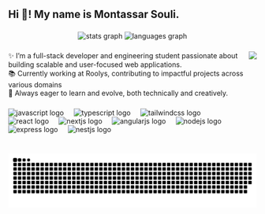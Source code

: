 <h2 align="left">Hi 👋! My name is Montassar Souli.</h2>

###

<div align="center">
  <img src="https://github-readme-stats.vercel.app/api?username=montassar-souli&hide_title=false&hide_rank=false&show_icons=true&include_all_commits=true&count_private=true&disable_animations=false&theme=dracula&locale=en&hide_border=false" height="150" alt="stats graph"  />
  <img src="https://github-readme-stats.vercel.app/api/top-langs?username=montassar-souli&locale=en&hide_title=false&layout=compact&card_width=320&langs_count=5&theme=dracula&hide_border=false" height="150" alt="languages graph"  />
</div>

###

<img align="right" height="150" src="https://res.cloudinary.com/deevc5g1r/image/upload/v1749726089/vector-flat-illustration-software-developer-cyber-program-security_776789-211_u3xgsd.jpg"  />

###

<p align="left">✨ I’m a full-stack developer and engineering student passionate about building scalable and user-focused web applications.<br>📚 Currently working at Roolys, contributing to impactful projects across various domains<br>🎯 Always eager to learn and evolve, both technically and creatively.</p>

###

<div align="left">
  <img src="https://cdn.jsdelivr.net/gh/devicons/devicon/icons/javascript/javascript-original.svg" height="30" alt="javascript logo"  />
  <img width="12" />
  <img src="https://cdn.jsdelivr.net/gh/devicons/devicon/icons/typescript/typescript-original.svg" height="30" alt="typescript logo"  />
  <img width="12" />
  <img src="https://cdn.jsdelivr.net/gh/devicons/devicon/icons/tailwindcss/tailwindcss-original-wordmark.svg" height="30" alt="tailwindcss logo"  />
  <img width="12" />
  <img src="https://cdn.jsdelivr.net/gh/devicons/devicon/icons/react/react-original.svg" height="30" alt="react logo"  />
  <img width="12" />
  <img src="https://cdn.jsdelivr.net/gh/devicons/devicon/icons/nextjs/nextjs-original.svg" height="30" alt="nextjs logo"  />
  <img width="12" />
  <img src="https://cdn.jsdelivr.net/gh/devicons/devicon/icons/angularjs/angularjs-original.svg" height="30" alt="angularjs logo"  />
  <img width="12" />
  <img src="https://cdn.jsdelivr.net/gh/devicons/devicon/icons/nodejs/nodejs-original.svg" height="30" alt="nodejs logo"  />
  <img width="12" />
  <img src="https://cdn.jsdelivr.net/gh/devicons/devicon/icons/express/express-original.svg" height="30" alt="express logo"  />
  <img width="12" />
  <img src="https://cdn.jsdelivr.net/gh/devicons/devicon/icons/nestjs/nestjs-original.svg" height="30" alt="nestjs logo"  />
</div>

###

<br clear="both">

<picture>
  <source media="(prefers-color-scheme: dark)" srcset="https://raw.githubusercontent.com/montassar-souli/montassar-souli/output/github-snake-dark.svg" />
  <source media="(prefers-color-scheme: light)" srcset="https://raw.githubusercontent.com/montassar-souli/montassar-souli/output/github-snake.svg" />
  <img alt="github-snake" src="https://raw.githubusercontent.com/montassar-souli/montassar-souli/output/github-snake.svg" />
</picture>


###